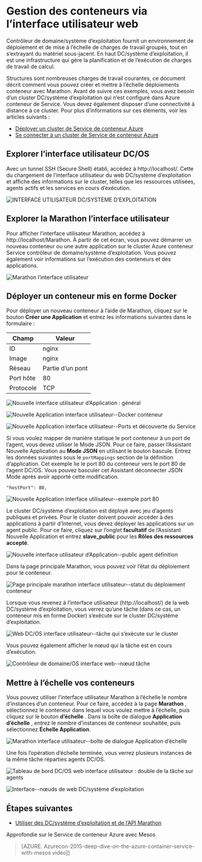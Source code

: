 <properties
   pageTitle="Gestion des conteneurs conteneur Service Azure via l’interface utilisateur web | Microsoft Azure"
   description="Déployer des conteneurs auprès d’un service de cluster Azure conteneur Service à l’aide de l’interface utilisateur du web Marathon."
   services="container-service"
   documentationCenter=""
   authors="neilpeterson"
   manager="timlt"
   editor=""
   tags="acs, azure-container-service"
   keywords="Docker, conteneurs, Micro-services, Mesos, Azure"/>

<tags
   ms.service="container-service"
   ms.devlang="na"
   ms.topic="get-started-article"
   ms.tgt_pltfrm="na"
   ms.workload="na"
   ms.date="09/19/2016"
   ms.author="timlt"/>

# <a name="container-management-through-the-web-ui"></a>Gestion des conteneurs via l’interface utilisateur web

Contrôleur de domaine/système d’exploitation fournit un environnement de déploiement et de mise à l’échelle de charges de travail groupés, tout en s’extrayant du matériel sous-jacent. En haut DC/système d’exploitation, il est une infrastructure qui gère la planification et de l’exécution de charges de travail de calcul.

Structures sont nombreuses charges de travail courantes, ce document décrit comment vous pouvez créer et mettre à l’échelle déploiements conteneur avec Marathon. Avant de suivre ces exemples, vous avez besoin d’un cluster DC/système d’exploitation qui n’est configuré dans Azure conteneur de Service. Vous devez également disposer d’une connectivité à distance à ce cluster. Pour plus d’informations sur ces éléments, voir les articles suivants :

- [Déployer un cluster de Service de conteneur Azure](container-service-deployment.md)
- [Se connecter à un cluster de Service de conteneur Azure](container-service-connect.md)

## <a name="explore-the-dcos-ui"></a>Explorer l’interface utilisateur DC/OS

Avec un tunnel SSH (Secure Shell) établi, accédez à http://localhost/. Cette du chargement de l’interface utilisateur du web DC/système d’exploitation et affiche des informations sur le cluster, telles que les ressources utilisées, agents actifs et les services en cours d’exécution.

![INTERFACE UTILISATEUR DC/SYSTÈME D’EXPLOITATION](media/dcos/dcos2.png)

## <a name="explore-the-marathon-ui"></a>Explorer la Marathon l’interface utilisateur

Pour afficher l’interface utilisateur Marathon, accédez à http://localhost/Marathon. À partir de cet écran, vous pouvez démarrer un nouveau conteneur ou une autre application sur le cluster Azure conteneur Service contrôleur de domaine/système d’exploitation. Vous pouvez également voir informations sur l’exécution des conteneurs et des applications.  

![Marathon l’interface utilisateur](media/dcos/dcos3.png)

## <a name="deploy-a-docker-formatted-container"></a>Déployer un conteneur mis en forme Docker

Pour déployer un nouveau conteneur à l’aide de Marathon, cliquez sur le bouton **Créer une Application** et entrez les informations suivantes dans le formulaire :

Champ           | Valeur
----------------|-----------
ID              | nginx
Image           | nginx
Réseau         | Partie d’un pont
Port hôte       | 80
Protocole        | TCP

![Nouvelle interface utilisateur d’Application : général](media/dcos/dcos4.png)

![Nouvelle Application interface utilisateur--Docker conteneur](media/dcos/dcos5.png)

![Nouvelle Application interface utilisateur--Ports et découverte du Service](media/dcos/dcos6.png)

Si vous voulez mapper de manière statique le port conteneur à un port de l’agent, vous devez utiliser le Mode JSON. Pour ce faire, passer l’Assistant Nouvelle Application au **Mode JSON** en utilisant le bouton bascule. Entrez les données suivantes sous le `portMappings` section de la définition d’application. Cet exemple lie le port 80 du conteneur vers le port 80 de l’agent DC/OS. Vous pouvez basculer cet Assistant déconnecter JSON Mode après avoir apporté cette modification.

```none
"hostPort": 80,
```

![Nouvelle Application interface utilisateur--exemple port 80](media/dcos/dcos13.png)

Le cluster DC/système d’exploitation est déployé avec jeu d’agents publiques et privées. Pour le cluster doivent pouvoir accéder à des applications à partir d’Internet, vous devez déployer les applications sur un agent public. Pour ce faire, cliquez sur l’onglet **facultatif** de l’Assistant Nouvelle Application et entrez **slave_public** pour les **Rôles des ressources accepté**.

![Nouvelle interface utilisateur d’Application--public agent définition](media/dcos/dcos14.png)

Dans la page principale Marathon, vous pouvez voir l’état du déploiement pour le conteneur.

![Page principale marathon interface utilisateur--statut du déploiement conteneur](media/dcos/dcos7.png)

Lorsque vous revenez à l’interface utilisateur (http://localhost/) de la web DC/système d’exploitation, vous verrez qu’une tâche (dans ce cas, un conteneur mis en forme Docker) s’exécute sur le cluster DC/système d’exploitation.

![Web DC/OS interface utilisateur--tâche qui s’exécute sur le cluster](media/dcos/dcos8.png)

Vous pouvez également afficher le nœud qui la tâche est en cours d’exécution.

![Contrôleur de domaine/OS interface web--nœud tâche](media/dcos/dcos9.png)

## <a name="scale-your-containers"></a>Mettre à l’échelle vos conteneurs

Vous pouvez utiliser l’interface utilisateur Marathon à l’échelle le nombre d’instances d’un conteneur. Pour ce faire, accédez à la page **Marathon** , sélectionnez le conteneur dans lequel vous voulez mettre à l’échelle, puis cliquez sur le bouton **d’échelle** . Dans la boîte de dialogue **Application d’échelle** , entrez le nombre d’instances de conteneur souhaitée, puis sélectionnez **Échelle Application**.

![Marathon interface utilisateur--boîte de dialogue Application d’échelle](media/dcos/dcos10.png)

Une fois l’opération d’échelle terminée, vous verrez plusieurs instances de la même tâche réparties agents DC/OS.

![Tableau de bord DC/OS web interface utilisateur : double de la tâche sur agents](media/dcos/dcos11.png)

![Interface--nœuds de web DC/système d’exploitation](media/dcos/dcos12.png)

## <a name="next-steps"></a>Étapes suivantes

- [Utiliser des DC/système d’exploitation et de l’API Marathon](container-service-mesos-marathon-rest.md)

Approfondie sur le Service de conteneur Azure avec Mesos

> [AZURE. Azurecon-2015-deep-dive-on-the-azure-container-service-with-mesos vidéo]]
